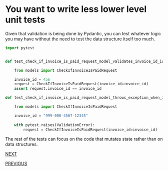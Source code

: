 # You want to write less lower level unit tests

Given that validation is being done by Pydantic, you can test whatever logic you may have without the need to test the data structure itself too much.

```  python
import pytest


def test_check_if_invoice_is_paid_request_model_validates_invoice_id_is_more_than_zero():

    from models import CheckIfInvoiceIsPaidRequest

    invoice_id = 456
    request = CheckIfInvoiceIsPaidRequest(invoice_id=invoice_id)
    assert request.invoice_id == invoice_id

def test_check_if_invoice_is_paid_request_model_throws_exception_when_invoice_id_for_incorrect_type():

    from models import CheckIfInvoiceIsPaidRequest

    invoice_id = "999-000-4567-12345"
    
    with pytest.raises(ValidationError):
        request = CheckIfInvoiceIsPaidRequest(invoice_id=invoice_id)

```

The rest of the tests can focus on the code that mutates state rather than on data structures. 




[NEXT](8.md)


[PREVIOUS](6.md)